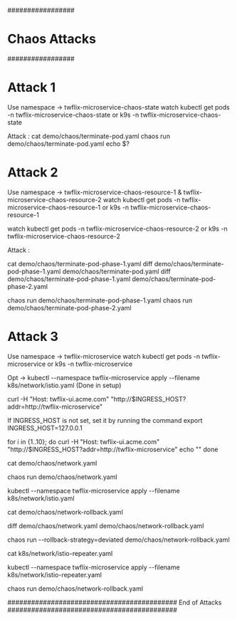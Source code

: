 #################
# Chaos Attacks #
#################

# Attack 1

Use namespace -> twflix-microservice-chaos-state
watch kubectl get pods -n twflix-microservice-chaos-state
            or
k9s -n twflix-microservice-chaos-state

Attack :
cat demo/chaos/terminate-pod.yaml
chaos run demo/chaos/terminate-pod.yaml
echo $? 

# Attack 2 

Use namespace -> twflix-microservice-chaos-resource-1 & twflix-microservice-chaos-resource-2
watch kubectl get pods -n twflix-microservice-chaos-resource-1
                or 
k9s -n twflix-microservice-chaos-resource-1

watch kubectl get pods -n twflix-microservice-chaos-resource-2
                or 
k9s -n twflix-microservice-chaos-resource-2

Attack :

cat demo/chaos/terminate-pod-phase-1.yaml
diff demo/chaos/terminate-pod-phase-1.yaml demo/chaos/terminate-pod.yaml
diff demo/chaos/terminate-pod-phase-1.yaml demo/chaos/terminate-pod-phase-2.yaml

chaos run demo/chaos/terminate-pod-phase-1.yaml
chaos run demo/chaos/terminate-pod-phase-2.yaml

# Attack 3

Use namespace -> twflix-microservice
watch kubectl get pods -n twflix-microservice
                or
k9s -n twflix-microservice

Opt -> kubectl --namespace twflix-microservice apply --filename k8s/network/istio.yaml (Done in setup)

curl -H "Host: twflix-ui.acme.com" "http://$INGRESS_HOST?addr=http://twflix-microservice"

If INGRESS_HOST is not set, set it by running the command 
export INGRESS_HOST=127.0.0.1

for i in {1..10}; 
do 
curl -H "Host: twflix-ui.acme.com" "http://$INGRESS_HOST?addr=http://twflix-microservice" 
echo ""
done

cat demo/chaos/network.yaml

chaos run demo/chaos/network.yaml

kubectl --namespace twflix-microservice apply --filename k8s/network/istio.yaml

cat demo/chaos/network-rollback.yaml

diff demo/chaos/network.yaml demo/chaos/network-rollback.yaml

chaos run --rollback-strategy=deviated demo/chaos/network-rollback.yaml

cat k8s/network/istio-repeater.yaml

kubectl --namespace twflix-microservice apply --filename k8s/network/istio-repeater.yaml

chaos run demo/chaos/network-rollback.yaml 


########################################### End of Attacks ###########################################



